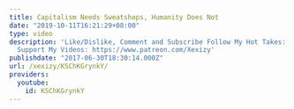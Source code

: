 ```yaml
---
title: Capitalism Needs Sweatshops, Humanity Does Not
date: "2019-10-11T16:21:29+08:00"
type: video
description: 'Like/Dislike, Comment and Subscribe Follow My Hot Takes: https://twitter.com/xexizy11
  Support My Videos: https://www.patreon.com/Xexizy'
publishdate: "2017-06-30T18:30:14.000Z"
url: /xexizy/KSChKGrynkY/
providers:
  youtube:
    id: KSChKGrynkY
---
```

